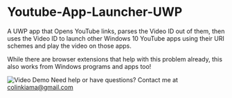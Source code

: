 # Youtube-App-Launcher-UWP
A UWP app that Opens YouTube links, parses the Video ID out of them, then uses the Video ID to launch other Windows 10 YouTube apps using their URI schemes and play the video on those apps. 

While there are browser extensions that help with this problem already, this also works from Windows programs and apps too!

![Video Demo](img/YoutubeAppLauncherDemo.gif)
Need help or have questions? Contact me at colinkiama@gmail.com
